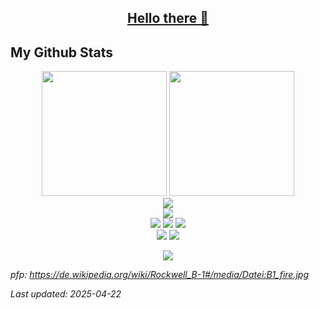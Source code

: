 <!-- Sorry for writing this in HTML! -->

<!-- written by weuritz8u -->
<!-- https://github.com/weuritz8u/weuritz8u -->

<div align="center">

<h2><a href="https://tenor.com/de/view/hello-there-gif-5677380953331354485">Hello there 👋</a></h2>

<!-- My Github Stats -->

<h2 align="left">My Github Stats</h2>

<picture>
  <source
    srcset="https://github-readme-stats.vercel.app/api?username=weuritz8u&theme=midnight-purple&show_icons=true"
    media="(prefers-color-scheme: dark)"
  />
  <source
    srcset="https://github-readme-stats.vercel.app/api?username=weuritz8u&theme=midnight-purple&show_icons=true&bg_color=FFE1FA&text_color=000000&title_color=FF00D8"
    media="(prefers-color-scheme: light), (prefers-color-scheme: no-preference)"
  />
  <img height=200 src="https://github-readme-stats.vercel.app/api?username=Shadowdara&theme=midnight-purple&show_icons=true" />
</picture>

<picture>
  <source
    srcset="https://github-readme-stats.vercel.app/api/top-langs/?username=weuritz8u&layout=compact&theme=midnight-purple&langs_count=8&hide=markdown,ini&exclude=upptime"
    media="(prefers-color-scheme: dark)"
  />
  <source
    srcset="https://github-readme-stats.vercel.app/api/top-langs/?username=weuritz8u&layout=compact&theme=midnight-purple&bg_color=FFE1FA&text_color=000000&title_color=FF00D8&langs_count=8&hide=markdown,ini&exclude=upptime"
    media="(prefers-color-scheme: light), (prefers-color-scheme: no-preference)"
  />
  <img height=200 src="https://github-readme-stats.vercel.app/api/top-langs/?username=weuritz8u&layout=compact&theme=midnight-purple&langs_count=8&hide=markdown,ini&exclude=upptime" />
</picture>

<br>

<picture>
  <source
    srcset="https://github-readme-streak-stats.herokuapp.com/?user=weuritz8u&theme=midnight-purple"
    media="(prefers-color-scheme: dark)"
  />
  <source
    srcset="https://github-readme-streak-stats.herokuapp.com/?user=weuritz8u&background=FFE1FA&text_color=000000"
    media="(prefers-color-scheme: light), (prefers-color-scheme: no-preference)"
  />
  <img src="https://github-readme-streak-stats.herokuapp.com/?user=weuritz8u&theme=midnight-purple" />
</picture>

<br>

<picture>
  <source
    srcset="https://github-readme-activity-graph.vercel.app/graph?username=weuritz8u&bg_color=000000&color=9745f5&line=9745f5&point=FFFFFF"
    media="(prefers-color-scheme: dark)"
  />
  <source
    srcset="https://github-readme-activity-graph.vercel.app/graph?username=weuritz8u&bg_color=FFE1FA&color=FF00D8&line=FF00D8&point=B20097"
    media="(prefers-color-scheme: light), (prefers-color-scheme: no-preference)"
  />
  <img src="https://github-readme-activity-graph.vercel.app/graph?username=weuritz8u&bg_color=000000&color=9745f5&line=9745f5&point=FFFFFF" />
</picture>

<br>
<picture>
  <source
    srcset="https://github-profile-trophy.vercel.app/?username=weuritz8u&theme=algolia&margin-w=15&margin-h=15"
    media="(prefers-color-scheme: dark)"
  />
  <source
    srcset="https://github-profile-trophy.vercel.app/?username=weuritz8u&margin-w=15&margin-h=15"
    media="(prefers-color-scheme: light), (prefers-color-scheme: no-preference)"
  />
  <img src="https://github-profile-trophy.vercel.app/?username=weuritz8u&theme=algolia&margin-w=15&margin-h=15">
</picture>

<img src="https://github-profile-summary-cards.vercel.app/api/cards/profile-details?username=weuritz8u&theme=midnight_purple" >

<img src="https://hits.sh/github.com/shadowdara/weuritz8u.svg?style=for-the-badge&label=Profile%20Views&color=white&labelColor=black&logo=github">
<br>

<img src="https://repo-database-creator.vercel.app/api/svg/repo_count?user=weuritz8u&theme=daras_green">
<img src="https://repo-database-creator.vercel.app/api/svg/gist_count?user=weuritz8u&theme=daras_green">
<br>

![](https://repo-database-creator.vercel.app/api/svg/age_medal?user=weuritz8u)

</div>


*pfp: https://de.wikipedia.org/wiki/Rockwell_B-1#/media/Datei:B1_fire.jpg*

*Last updated: 2025-04-22*

<!--
    
**weuritz8u/weuritz8u** is a ✨ _special_ ✨ repository because its `README.md` (this file) appears on your GitHub profile.
    
Here are some ideas to get you started:
    
- 🔭 I’m currently working on ...
- 🌱 I’m currently learning ...
- 👯 I’m looking to collaborate on ...
- 🤔 I’m looking for help with ...
- 💬 Ask me about ...
- 📫 How to reach me: ...
- 😄 Pronouns: ...
- ⚡ Fun fact: ...
    
-->
